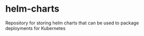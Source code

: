 # helm-charts
Repository for storing helm charts that can be used to package deployments for Kubernetes
